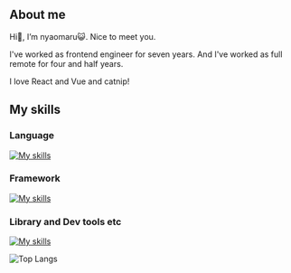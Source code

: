 ## About me

Hi👋, I’m nyaomaru😺. Nice to meet you.

I've worked as frontend engineer for seven years. And I've worked as full remote for four and half years.

I love React and Vue and catnip!

## My skills

### Language

[![My skills](https://skillicons.dev/icons?i=ts,js,html,css,java,kotlin,swift,py,php)](https://skillicons.dev)

### Framework

[![My skills](https://skillicons.dev/icons?i=react,redux,nextjs,vue,tailwind,spring)](https://skillicons.dev)

### Library and Dev tools etc

[![My skills](https://skillicons.dev/icons?i=npm,yarn,jest,cypress,selenium,jenkins,vite,webpack,babel,gulp,rollup,aws,azure,git,github,gitlab,bitbucket,docker,vscode,eclipse,idea,sublime,figma)](https://skillicons.dev)

![Top Langs](https://github-readme-stats-clone-nyaomaru.vercel.app/api/top-langs/?username=nyaomaru&hide_progress=true)

<!-- ## Github status

I had used company in house account about github, gitlab and bitbucket.🐈

It's just only the tip of an iceberg.⛄

[![Anurag's GitHub stats](https://github-readme-stats-clone-nyaomaru.vercel.app/api?username=nyaomaru)](https://github.com/anuraghazra/github-readme-stats) -->

<!---
nyaomaru/nyaomaru is a ✨ special ✨ repository because its `README.md` (this file) appears on your GitHub profile.
You can click the Preview link to take a look at your changes.
--->
